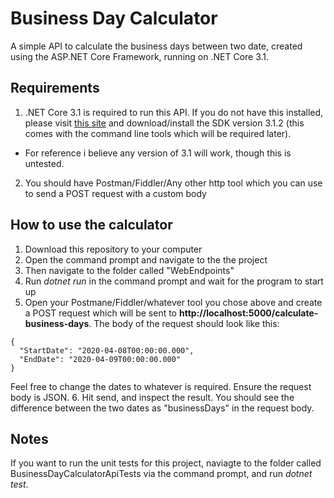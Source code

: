 # Business Day Calculator
A simple API to calculate the business days between two date, created using the ASP.NET Core Framework, running on .NET Core 3.1.

## Requirements
1. .NET Core 3.1 is required to run this API. If you do not have this installed, please visit [this site](https://dotnet.microsoft.com/download/dotnet-core/3.1) and download/install the SDK version 3.1.2 (this comes with the command line tools which will be required later).
  * For reference i believe any version of 3.1 will work, though this is untested.
2. You should have Postman/Fiddler/Any other http tool which you can use to send a POST request with a custom body

## How to use the calculator
1. Download this repository to your computer
2. Open the command prompt and navigate to the the project
3. Then navigate to the folder called "WebEndpoints"
4. Run *dotnet run* in the command prompt and wait for the program to start up
5. Open your Postmane/Fiddler/whatever tool you chose above and create a POST request which will be sent to **http://localhost:5000/calculate-business-days**. The body of the request should look like this:
```
{
  "StartDate": "2020-04-08T00:00:00.000",
  "EndDate": "2020-04-09T00:00:00.000"
}
```
Feel free to change the dates to whatever is required. Ensure the request body is JSON.
6. Hit send, and inspect the result. You should see the difference between the two dates as "businessDays" in the request body.

## Notes
If you want to run the unit tests for this project, naviagte to the folder called BusinessDayCalculatorApiTests via the command prompt, and run *dotnet test*.
